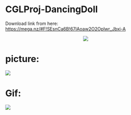 # CGLProj-DancingDoll
Download link from here: https://mega.nz/#F!SEsnCa6B!67lAoaw2O2Oplwr_Jbxi-A


<p align="center">
  
  <img src="images/duck.gif"/>
  
  <h1> picture: </h1>
<span><img src="images/dancer.png"/></span>
  
  <h1> Gif: </h1>
<span><img src="images/screenshotGif.gif"/></span>

</p>
